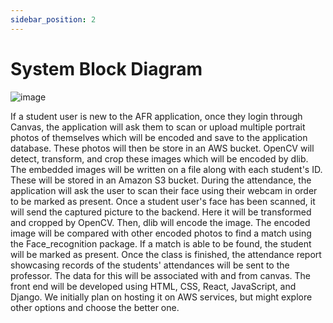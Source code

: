 ```yaml
---
sidebar_position: 2
---
```


# System Block Diagram


![image](https://user-images.githubusercontent.com/78066498/202242391-510fb363-9dba-45f7-a624-985cd316e85a.png)

If a student user is new to the AFR application, once they login through Canvas, the application will ask them to scan or upload multiple portrait photos of themselves which will be encoded and save to the application database. These photos will then be store in an AWS bucket. 
OpenCV will detect, transform, and crop these images which will be encoded by dlib.
The embedded images will be written on a file along with each student's ID. These will be stored in an Amazon S3 bucket.
During the attendance, the application will ask the user to scan their face using their webcam in order to be marked as present. Once a student user's face has been scanned, it will send the captured picture to the backend. Here it will be transformed and cropped by OpenCV. Then, dlib will encode the image. The encoded image will be compared with other encoded photos to find a match using the Face_recognition package. If a match is able to be found, the student will be marked as present. Once the class is finished, the attendance report showcasing records of the students' attendances will be sent to the professor. The data for this will be associated with and from canvas. The front end will be developed using HTML, CSS, React, JavaScript, and Django. We initially plan on hosting it on AWS services, but might explore other options and choose the better one.
